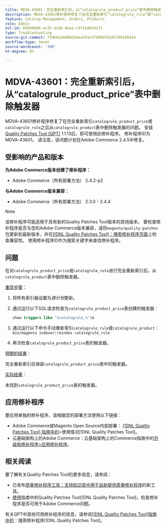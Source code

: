 ```yaml
---
title: MDVA-43601：完全重新索引后，从“catalogrule_product_price”表中删除触发器
description: MDVA-43601修补程序修复了在完全重新索引“catalogrule_rule”或“catalogrule_product”后，从“catalogrule_product_price”表中删除触发器的问题。 安装[Quality Patches Tool (QPT)](https://experienceleague.adobe.com/zh-hans/docs/commerce-operations/tools/quality-patches-tool/quality-patches-tool-to-self-serve-quality-patches) 1.1.13后，即可使用此修补程序。 修补程序ID为MDVA-43601。 请注意，该问题计划在Adobe Commerce 2.4.5中修复。
feature: Catalog Management, Orders, Products
role: Admin
exl-id: b9580806-ac35-4c86-8eee-c9f16d654171
type: Troubleshooting
source-git-commit: 7fdb02a6d89d50ea593c5fd99d78101f89198424
workflow-type: tm+mt
source-wordcount: '398'
ht-degree: 0%

---
```


# MDVA-43601：完全重新索引后，从“catalogrule_product_price”表中删除触发器

MDVA-43601修补程序修复了在完全重新索引`catalogrule_product_price`或`catalogrule_rule`之后从`catalogrule_product`表中删除触发器的问题。 安装[Quality Patches Tool (QPT)](https://experienceleague.adobe.com/zh-hans/docs/commerce-operations/tools/quality-patches-tool/quality-patches-tool-to-self-serve-quality-patches) 1.1.13后，即可使用此修补程序。 修补程序ID为MDVA-43601。 请注意，该问题计划在Adobe Commerce 2.4.5中修复。

## 受影响的产品和版本

**为Adobe Commerce版本创建了修补程序：**

* Adobe Commerce（所有部署方法） 2.4.2-p2

**与Adobe Commerce版本兼容：**

* Adobe Commerce（所有部署方法） 2.3.0 - 2.4.4

>[!NOTE]
>
>该修补程序可能适用于具有新的Quality Patches Tool版本的其他版本。 要检查修补程序是否与您的Adobe Commerce版本兼容，请将`magento/quality-patches`包更新到最新版本，并在[[!DNL Quality Patches Tool]：搜索修补程序页面](https://experienceleague.adobe.com/zh-hans/docs/commerce-operations/tools/quality-patches-tool/quality-patches-tool-to-self-serve-quality-patches)上检查兼容性。 使用修补程序ID作为搜索关键字来查找修补程序。

## 问题

在对`catalogrule_product_price`或`catalogrule_rule`进行完全重新索引后，从`catalogrule_product`表中删除触发器。

<u>重现步骤</u>：

1. 将所有索引器设置为&#x200B;*按计划*&#x200B;更新。
1. 通过运行以下SQL请求检查为`catalogrule_product_price`表创建的触发器：

   ```sql
   show triggers like '%catalogrule_%'\G
   ```

1. 通过运行以下命令手动重新索引`catalogrule_rule`或`catalogrule_product`： `bin/magento indexer:reindex catalogrule_rule`
1. 再次检查`catalogrule_product_price`表的触发器。

<u>预期的结果</u>：

完全重新索引后保留`catalogrule_product_price`表中的触发器。

<u>实际结果</u>：

未找到`catalogrule_product_price`表的触发器。

## 应用修补程序

要应用单独的修补程序，请根据您的部署方法使用以下链接：

* Adobe Commerce或Magento Open Source内部部署： [[!DNL Quality Patches Tool] 指南中的](/help/tools/quality-patches-tool/usage.md)>使用情况[!DNL Quality Patches Tool]。
* 云基础架构上的Adobe Commerce：云基础架构上的Commerce指南中的[升级和修补程序>应用修补程序](https://experienceleague.adobe.com/docs/commerce-cloud-service/user-guide/develop/upgrade/apply-patches.html?lang=zh-Hans)。

## 相关阅读

要了解有关Quality Patches Tool的更多信息，请参阅：

* 已发布[质量修补程序工具：支持知识库中用于自助提供质量修补程序](https://experienceleague.adobe.com/zh-hans/docs/commerce-operations/tools/quality-patches-tool/quality-patches-tool-to-self-serve-quality-patches)的新工具。
* [使用](/help/tools/quality-patches-tool/patches-available-in-qpt/check-patch-for-magento-issue-with-magento-quality-patches.md)指南中的Quality Patches Tool[!DNL Quality Patches Tool]，检查修补程序是否可用于Adobe Commerce问题。

有关QPT中其他可用修补程序的信息，请参阅[[!DNL Quality Patches Tool]指南中的](https://experienceleague.adobe.com/tools/commerce-quality-patches/index.html?lang=zh-Hans)：搜索修补程序[!DNL Quality Patches Tool]。
